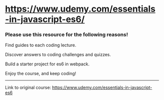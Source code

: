 # https://www.udemy.com/essentials-in-javascript-es6/

### Please use this resource for the following reasons!

Find guides to each coding lecture.

Discover answers to coding challenges and quizzes.

Build a starter project for es6 in webpack.


Enjoy the course, and keep coding!

***

Link to original course: https://www.udemy.com/essentials-in-javascript-es6
